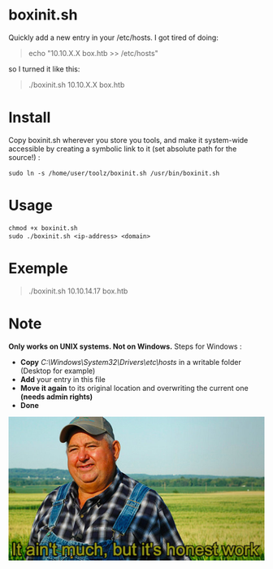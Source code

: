 # boxinit.sh
Quickly add a new entry in your /etc/hosts.
I got tired of doing:

> echo "10.10.X.X box.htb >> /etc/hosts"

so I turned it like this:
	
> ./boxinit.sh 10.10.X.X box.htb

# Install
Copy boxinit.sh wherever you store you tools, and make it system-wide accessible by creating a symbolic link to it (set absolute path for the source!) :

	sudo ln -s /home/user/toolz/boxinit.sh /usr/bin/boxinit.sh

# Usage
	chmod +x boxinit.sh
	sudo ./boxinit.sh <ip-address> <domain>
	
# Exemple
> ./boxinit.sh 10.10.14.17 box.htb

# Note
**Only works on UNIX systems.
Not on Windows.**
Steps for Windows :
- **Copy** *C:\Windows\System32\Drivers\etc\hosts* in a writable folder (Desktop for example)
- **Add** your entry in this file
- **Move it again** to its original location and overwriting the current one **(needs admin rights)**
- **Done** 

![It ain't much, but it's honest work](meme.jpg)
